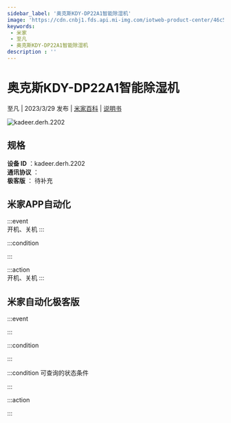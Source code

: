```yaml
---
sidebar_label: '奥克斯KDY-DP22A1智能除湿机'
image: 'https://cdn.cnbj1.fds.api.mi-img.com/iotweb-product-center/46c54cf9478e1e10ab7fb17b3eb3a8f6_1673416995805.png?GalaxyAccessKeyId=AKVGLQWBOVIRQ3XLEW&Expires=9223372036854775807&Signature=ZE6N1kQhGxWqhGq8d8yGNKelguw='
keywords: 
 - 米家
 - 至凡
 - 奥克斯KDY-DP22A1智能除湿机
description : ''
---
```

# 奥克斯KDY-DP22A1智能除湿机

至凡 | 2023/3/29 发布 | [米家百科](https://home.mi.com/webapp/content/baike/product/index.html?model=kadeer.derh.2202) | [说明书](https://home.mi.com/views/introduction.html?model=kadeer.derh.2202&region=cn)

![kadeer.derh.2202](https://cdn.cnbj1.fds.api.mi-img.com/iotweb-product-center/46c54cf9478e1e10ab7fb17b3eb3a8f6_1673416995805.png?GalaxyAccessKeyId=AKVGLQWBOVIRQ3XLEW&Expires=9223372036854775807&Signature=ZE6N1kQhGxWqhGq8d8yGNKelguw=)

## 规格  
> 
**设备 ID** ：kadeer.derh.2202  
**通讯协议** ：  
**极客版**  ： 待补充 


## 米家APP自动化  

:::event  
开机、关机
:::

:::condition  

:::

:::action   
开机、关机
:::

## 米家自动化极客版  

:::event  

:::

:::condition  

:::

:::condition 可查询的状态条件  

:::

:::action  

:::

        
